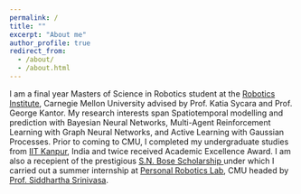 ```yaml
---
permalink: /
title: ""
excerpt: "About me"
author_profile: true
redirect_from: 
  - /about/
  - /about.html
---
```


I am a final year Masters of Science in Robotics student at the <a href="http://ri.cmu.edu">Robotics Institute</a>, Carnegie Mellon University advised by Prof. Katia Sycara and Prof. George Kantor. My research interests span Spatiotemporal modelling and prediction with Bayesian Neural Networks, Multi-Agent Reinforcement Learning with Graph Neural Networks, and Active Learning with Gaussian Processes. Prior to coming to CMU, I completed my undergraduate studies from <a href="https://iitk.ac.in/"> IIT Kanpur</a>, India and twice received Academic Excellence Award. I am also a recepient of the prestigious <a href="https://www.iusstf.org/program/sn-bose-scholars-program">S.N. Bose Scholarship </a> under which I carried out a summer internship at <a href="https://personalrobotics.cs.washington.edu/">Personal Robotics Lab</a>, CMU headed by <a href="https://goodrobot.ai/">Prof. Siddhartha Srinivasa</a>.  